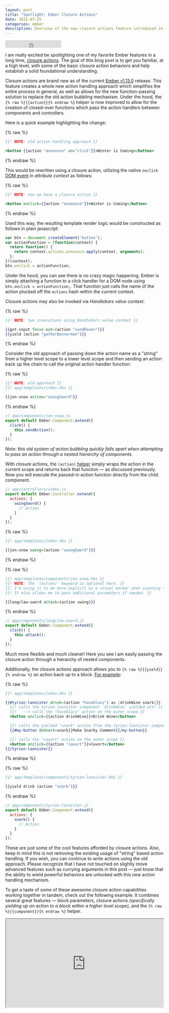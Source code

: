 ```yaml
---
layout: post
title: "Spotlight: Ember Closure Actions"
date: 2015-07-25
categories: ember
description: Overview of the new closure actions feature introduced in the Ember v1.13.0 release
---
```


<iframe
  width="178" height="24" style="border:0px"
  src="https://mixonic.github.io/ember-community-versions/2015/07/25/ember-closure-actions.html">
</iframe>

I am really excited be spotlighting one of my favorite Ember features in a long time, [closure actions](http://emberjs.com/blog/2015/06/12/ember-1-13-0-released.html#toc_closure-actions). The goal of this blog post is to get you familiar, at a high level, with some of the basic closure action behaviors and help establish a solid foundational understanding.

Closure actions are brand new as of the current [Ember v1.13.0](https://github.com/emberjs/ember.js/releases/tag/v1.13.0) release. This feature creates a whole new action handling approach which simplifies the entire process in general, as well as allows for the new function-passing solution to replace the old action bubbling mechanism. Under the hood, the `{% raw %}{{action}}{% endraw %}` helper is now improved to allow for the creation of closed-over functions which pass the action handlers between components and controllers.

Here is a quick example highlighting the change:

{% raw %}
```hbs
{{! NOTE: old action handling approach }}

<button {{action "announce" on="click"}}>Winter is Coming</button>
```
{% endraw %}

This would be rewritten using a closure action, utilizing the native `onclick` [DOM event](https://developer.mozilla.org/en-US/docs/Web/Guide/Events/Event_handlers) in *attribute context* as follows:

{% raw %}
```hbs
{{! NOTE: now we have a closure action }}

<button onclick={{action "announce"}}>Winter is Coming</button>
```
{% endraw %}

Used this way, the resulting template render logic would be constructed as follows in plain javascript:

```js
var btn = document.createElement('button');
var actionFunction = (function(context) {
  return function() {
    return context.actions.announce.apply(context, arguments);
  };
})(context);
btn.onclick = actionFunction;
```

Under the hood, you can see there is no crazy magic happening. Ember is simply attaching a function to a click handler for a DOM node using `btn.onclick = actionFunction;`. That function just calls the name of the action plucked off the `actions` hash within the current context.

Closure actions may also be invoked via *Handlebars value* context:

{% raw %}
```hbs
{{! NOTE: two invocations using Handlebars value context }}

{{got-input focus-out=(action "sendRaven")}}
{{yield (action "gatherBannermen")}}
```
{% endraw %}

Consider the old approach of passing down the action name as a "string" from a higher level scope to a lower level scope and then sending an action back up the chain to call the original action handler function:

{% raw %}
```hbs
{{! NOTE: old approach }}
{{! app/templates/index.hbs }}

{{jon-snow action="swingSword"}}
```
{% endraw %}

```js
// app/components/jon-snow.js
export default Ember.Component.extend({
  click() {
    this.sendAction();
  }
});
```

*Note: this old system of action bubbling quickly falls apart when attempting to pass an action through a nested hierarchy of components.*

With closure actions, the `(action)` [helper](http://emberjs.com/api/classes/Ember.Templates.helpers.html#method_action) simply wraps the action in the current scope and returns back that function &mdash; as discussed previously. Now you will execute the passed-in action function directly from the child component.

```js
// app/controllers/index.js
export default Ember.Controller.extend({
  actions: {
    swingSword() {
      // Action
    }
  }
});
```

{% raw %}
```hbs
{{! app/templates/index.hbs }}

{{jon-snow swing=(action "swingSword")}}
```
{% endraw %}

{% raw %}
```hbs
{{! app/templates/components/jon-snow.hbs }}
{{! NOTE: The `(action)` keyword is optional here. }}
{{! I'm using it to be more explicit as a visual marker when scanning templates. }}
{{! It also allows me to pass additional parameters if needed. }}

{{longclaw-sword attack=(action swing)}}
```
{% endraw %}

```js
// app/components/longclaw-sword.js
export default Ember.Component.extend({
  click() {
    this.attack();
  }
});
```

Much more flexible and much cleaner! Here you see I am easily passing the closure action through a hierarchy of nested components.

Additionally, the closure actions approach allows you to `{% raw %}{{yield}}{% endraw %}` an action back up to a block. [For example](https://ember-twiddle.com/358e8020419d6c861db348f77c6429cf?fileTreeShown=false&openFiles=templates.application.hbs%2C):

{% raw %}
```hbs
{{! app/templates/index.hbs }}

{{#tyrion-lannister drink=(action "haveGlass") as |drinkWine snark|}}
  {{! calls the tyrion-lannister component `drinkWine` yielded attr }}
  {{!   --> calls the "haveGlass" action on the outer scope }}
  <button onclick={{action drinkWine}}>Drink Wine</button>

  {{! calls the yielded "snark" action from the tyrion-lannister component scope }}
  {{#my-button doSnark=snark}}Make Snarky Comment{{/my-button}}

  {{! calls the "cavort" action on the outer scope }}
  <button onclick={{action "cavort"}}>Cavort</button>
{{/tyrion-lannister}}
```
{% endraw %}

{% raw %}
```hbs
{{! app/templates/components/tyrion-lannister.hbs }}

{{yield drink (action "snark")}}
```
{% endraw %}

```js
// app/components/tyrion-lannister.js
export default Ember.Component.extend({
  actions: {
    snark() {
      // Action
    }
  }
});
```

These are just some of the cool features afforded by closure actions. Also, keep in mind this is not removing the existing usage of "string" based action handling. If you wish, you can continue to write actions using the old approach. Please recognize that I have not touched on slightly move advanced features such as currying arguments in this post &mdash; just know that the ability to wield powerful behaviors are unlocked with this new action handling mechanism.

To get a taste of some of these awesome closure action capabilities working together in tandem, check out the following example. It combines several great features &mdash; block parameters, closure actions *(specifically yielding up an action to a block within a higher level scope)*, and the `{% raw %}{{component}}{% endraw %}` helper.

<div class="embed no-print" style="position: relative; height: 0px; overflow: hidden; max-width: 100%; padding-bottom: 56.25%;"><iframe src="https://ember-twiddle.com/3b27c95c5f6690e359b05695bb35a6db?fullScreen=true" style="position: absolute; top: 0px; left: 0px; width: 100%; height: 100%;"></iframe></div>
